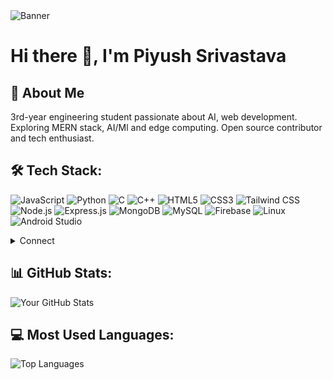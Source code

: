 <img src="your_banner_image_url" alt="Banner" />

# Hi there 👋, I'm Piyush Srivastava

## 🚀 About Me
3rd-year engineering student passionate about AI, web development. Exploring MERN stack, AI/Ml and edge computing. Open source contributor and tech enthusiast.

## 🛠 Tech Stack:
![JavaScript](https://img.shields.io/badge/JavaScript-F7DF1E?style=for-the-badge&logo=javascript&logoColor=black)
![Python](https://img.shields.io/badge/Python-3776AB?style=for-the-badge&logo=python&logoColor=white)
![C](https://img.shields.io/badge/C-00599C?style=for-the-badge&logo=c&logoColor=white)
![C++](https://img.shields.io/badge/C++-00599C?style=for-the-badge&logo=c%2B%2B&logoColor=white)
![HTML5](https://img.shields.io/badge/HTML5-E34F26?style=for-the-badge&logo=html5&logoColor=white)
![CSS3](https://img.shields.io/badge/CSS3-1572B6?style=for-the-badge&logo=css3&logoColor=white)
![Tailwind CSS](https://img.shields.io/badge/TailwindCSS-38B2AC?style=for-the-badge&logo=tailwind-css&logoColor=white)
![Node.js](https://img.shields.io/badge/Node.js-339933?style=for-the-badge&logo=node.js&logoColor=white)
![Express.js](https://img.shields.io/badge/Express.js-000000?style=for-the-badge&logo=express&logoColor=white)
![MongoDB](https://img.shields.io/badge/MongoDB-47A248?style=for-the-badge&logo=mongodb&logoColor=white)
![MySQL](https://img.shields.io/badge/MySQL-4479A1?style=for-the-badge&logo=mysql&logoColor=white)
![Firebase](https://img.shields.io/badge/Firebase-FFCA28?style=for-the-badge&logo=firebase&logoColor=black)
![Linux](https://img.shields.io/badge/Linux-FCC624?style=for-the-badge&logo=linux&logoColor=black)
![Android Studio](https://img.shields.io/badge/Android%20Studio-3DDC84?style=for-the-badge&logo=android-studio&logoColor=white)




<details>
  <summary>Connect</summary>

[![LinkedIn](https://img.shields.io/badge/LinkedIn-blue?style=for-the-badge&logo=linkedin)](https://www.linkedin.com/in/piyush-srivastava-9295b6233/)  
[![Instagram](https://img.shields.io/badge/Instagram-E4405F?style=for-the-badge&logo=instagram&logoColor=white)](https://www.instagram.com/p_srivastava_28/)  
[![Email](https://img.shields.io/badge/Email-D14836?style=for-the-badge&logo=gmail&logoColor=white)](mailto:official.piyushsrivastava@gmail.com)

</details>



## 📊 GitHub Stats:
![Your GitHub Stats](https://github-readme-stats.vercel.app/api?username=Piyush28122003&show_icons=true&theme=dark)
## 💻 Most Used Languages:
![Top Languages](https://github-readme-stats.vercel.app/api/top-langs/?username=Piyush28122003&layout=compact&theme=dark)










